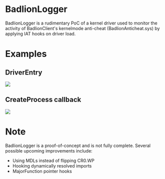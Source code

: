 # BadlionLogger
BadlionLogger is a rudimentary PoC of a kernel driver used to monitor the activity of BadlionClient's kernelmode anti-cheat (BadlionAnticheat.sys) by applying IAT hooks on driver load.

# Examples
## DriverEntry

<img src="https://i.imgur.com/W1O7wPR.png"/>

## CreateProcess callback
<img src="https://i.imgur.com/WoJkeg1.png"/>

# Note
BadlionLogger is a proof-of-concept and is not fully complete.
Several possible upcoming improvements include:
- Using MDLs instead of flipping CR0.WP
- Hooking dynamically resolved imports 
- MajorFunction pointer hooks
